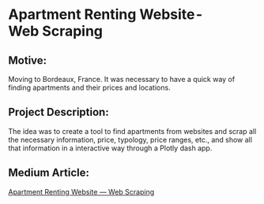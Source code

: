 <h1>Apartment Renting Website - Web Scraping</h1>
<h2>Motive:</h2>
<p>Moving to Bordeaux, France. It was necessary to have a quick way of finding apartments and their prices and locations.</p>
<h2>Project Description:</h2>
<p>The idea was to create a tool to find apartments from websites and scrap all the necessary information, price, typology,
price ranges, etc., and show all that information in a interactive way through a Plotly dash app.</p>


<h2>Medium Article:</h2>
<p><a href="https://medium.com/@pmgsalvado/apartment-renting-website-web-scraping-40563c4c44c4">Apartment Renting Website — Web Scraping</a></p>
